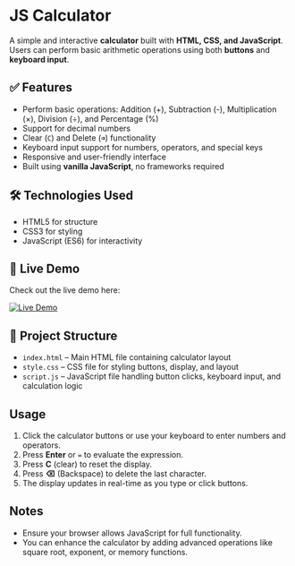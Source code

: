 # JS Calculator

A simple and interactive **calculator** built with **HTML, CSS, and JavaScript**. Users can perform basic arithmetic operations using both **buttons** and **keyboard input**.

## ✅ Features

- Perform basic operations: Addition (+), Subtraction (-), Multiplication (×), Division (÷), and Percentage (%)
- Support for decimal numbers
- Clear (`C`) and Delete (`⌫`) functionality
- Keyboard input support for numbers, operators, and special keys
- Responsive and user-friendly interface
- Built using **vanilla JavaScript**, no frameworks required

## 🛠 Technologies Used

- HTML5 for structure
- CSS3 for styling
- JavaScript (ES6) for interactivity

## 🚀 Live Demo
Check out the live demo here:  

[![Live Demo](https://img.shields.io/badge/Live%20Demo-Click%20Here-9b59b6?style=for-the-badge&logo=github)](https://arjun-uu.github.io/JS-Calculator/)




## 📂 Project Structure

- `index.html` – Main HTML file containing calculator layout  
- `style.css` – CSS file for styling buttons, display, and layout  
- `script.js` – JavaScript file handling button clicks, keyboard input, and calculation logic

## Usage

1. Click the calculator buttons or use your keyboard to enter numbers and operators.  
2. Press **Enter** or `=` to evaluate the expression.  
3. Press **C** (clear) to reset the display.  
4. Press **⌫** (Backspace) to delete the last character.  
5. The display updates in real-time as you type or click buttons.

## Notes

- Ensure your browser allows JavaScript for full functionality.  
- You can enhance the calculator by adding advanced operations like square root, exponent, or memory functions.  

